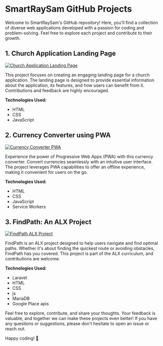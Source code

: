 # SmartRaySam GitHub Projects

Welcome to SmartRaySam's GitHub repository! Here, you'll find a collection of diverse web applications developed with a passion for coding and problem-solving. Feel free to explore each project and contribute to their growth.

## 1. Church Application Landing Page
[![Church Application Landing Page](https://img.shields.io/badge/Live%20Demo-Check%20it%20out-blue)](https://smartraysam.github.io/church)

This project focuses on creating an engaging landing page for a church application. The landing page is designed to provide essential information about the application, its features, and how users can benefit from it. Contributions and feedback are highly encouraged.

**Technologies Used:**
- HTML
- CSS
- JavaScript

## 2. Currency Converter using PWA
[![Currency Converter PWA](https://img.shields.io/badge/Live%20Demo-Experience%20it-green)](https://smartraysam.github.io/currencyconverter)

Experience the power of Progressive Web Apps (PWA) with this currency converter. Convert currencies seamlessly with an intuitive user interface. The project leverages PWA capabilities to offer an offline experience, making it convenient for users on the go.

**Technologies Used:**
- HTML
- CSS
- JavaScript
- Service Workers

## 3. FindPath: An ALX Project
[![FindPath ALX Project](https://img.shields.io/badge/Project-ALX%20FindPath-orange)](https://smartraysam.github.io/findpath)

FindPath is an ALX project designed to help users navigate and find optimal paths. Whether it's about finding the quickest route or avoiding obstacles, FindPath has you covered. This project is part of the ALX curriculum, and contributions are welcome.

**Technologies Used:**
- Laravel
- HTML
- CSS
- js
- MariaDB
- Google Place apis

Feel free to explore, contribute, and share your thoughts. Your feedback is valuable, and together we can make these projects even better! If you have any questions or suggestions, please don't hesitate to open an issue or reach out.

Happy coding! 🚀